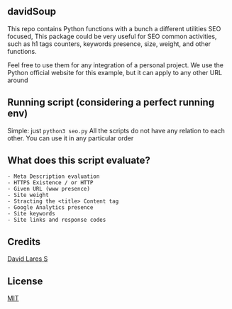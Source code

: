 ## davidSoup

This repo contains Python functions with a bunch a different utilities SEO focused, This package could be very useful for SEO common activities, such as h1 tags counters, keywords presence, size, weight, and other functions.

Feel free to use them for any integration of a personal project. We use the Python official website for this example, but it can apply to any other URL around

## Running script (considering a perfect running env)

Simple: just `python3 seo.py`
All the scripts do not have any relation to each other. You can use it in any particular order

## What does this script evaluate?

	- Meta Description evaluation
	- HTTPS Existence / or HTTP
	- Given URL (www presence)
	- Site weight
	- Stracting the <title> Content tag
	- Google Analytics presence
	- Site keywords
	- Site links and response codes

## Credits
[David Lares S](https://davidlares.com)

## License
[MIT](https://opensource.org/licenses/MIT)
